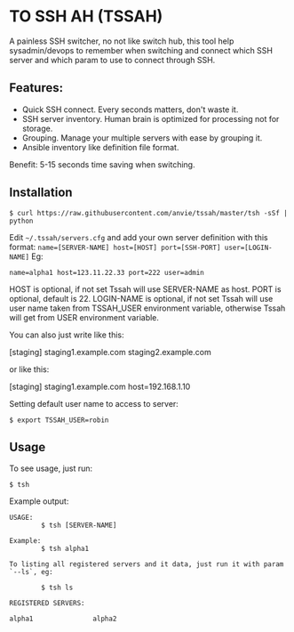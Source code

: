 TO SSH AH (TSSAH)
====================

A painless SSH switcher, no not like switch hub, this tool help sysadmin/devops to remember when switching and connect which SSH server and which param to use to connect through SSH.

Features:
-----------

* Quick SSH connect. Every seconds matters, don't waste it.
* SSH server inventory. Human brain is optimized for processing not for storage.
* Grouping. Manage your multiple servers with ease by grouping it.
* Ansible inventory like definition file format.

Benefit: 5-15 seconds time saving when switching.

Installation
---------------

    $ curl https://raw.githubusercontent.com/anvie/tssah/master/tsh -sSf | python


Edit `~/.tssah/servers.cfg` and add your own server definition with this format: `name=[SERVER-NAME] host=[HOST] port=[SSH-PORT] user=[LOGIN-NAME]`
Eg:

    name=alpha1 host=123.11.22.33 port=222 user=admin

HOST is optional, if not set Tssah will use SERVER-NAME as host.
PORT is optional, default is 22.
LOGIN-NAME is optional, if not set Tssah will use user name taken from TSSAH_USER environment variable, otherwise Tssah will
get from USER environment variable.

You can also just write like this:

[staging]
staging1.example.com
staging2.example.com

or like this:

[staging]
staging1.example.com host=192.168.1.10

Setting default user name to access to server:

    $ export TSSAH_USER=robin


Usage
------

To see usage, just run:

    $ tsh

Example output:

    USAGE:
            $ tsh [SERVER-NAME]

    Example:
            $ tsh alpha1

    To listing all registered servers and it data, just run it with param `--ls`, eg:

            $ tsh ls

    REGISTERED SERVERS:

    alpha1               alpha2
